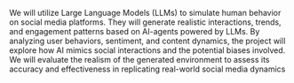 We will utilize Large Language Models (LLMs) to simulate human behavior on social media platforms. 
They will generate realistic interactions, trends, and engagement patterns based on AI-agents powered by LLMs. 
By analyzing user behaviors, sentiment, and content dynamics, the project will explore how AI mimics social interactions and the potential biases involved.
We will evaluate the realism of the generated environment to assess its accuracy and effectiveness in replicating real-world social media dynamics
